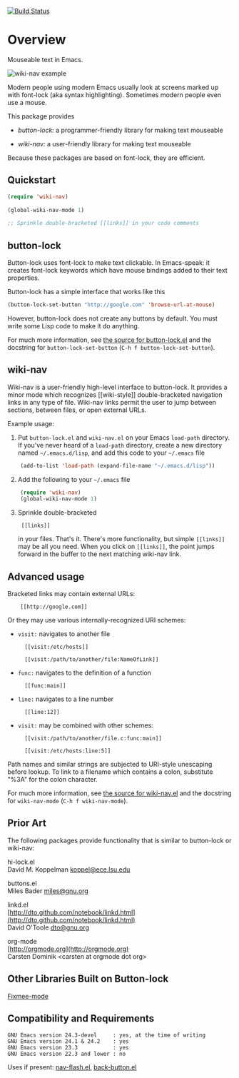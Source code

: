 [![Build Status](https://secure.travis-ci.org/rolandwalker/button-lock.png?branch=master)](http://travis-ci.org/rolandwalker/button-lock)

Overview
========

Mouseable text in Emacs.

![wiki-nav example](https://raw.github.com/rolandwalker/button-lock/master/wiki_nav_example.png)

Modern people using modern Emacs usually look at screens marked up with
font-lock (aka syntax highlighting).  Sometimes modern people even use a
mouse.

This package provides

* *button-lock:* a programmer-friendly library for making text mouseable

* *wiki-nav:* a user-friendly library for making text mouseable

Because these packages are based on font-lock, they are efficient.

Quickstart
----------

```lisp
(require 'wiki-nav)
 
(global-wiki-nav-mode 1)
 
;; Sprinkle double-bracketed [[links]] in your code comments
```

button-lock
-----------

Button-lock uses font-lock to make text clickable.  In Emacs-speak: it
creates font-lock keywords which have mouse bindings added to their
text properties.

Button-lock has a simple interface that works like this

```lisp
(button-lock-set-button "http://google.com" 'browse-url-at-mouse)
```

However, button-lock does not create any buttons by default.  You must write
some Lisp code to make it do anything.

For much more information, see [the source for button-lock.el](https://github.com/rolandwalker/button-lock/blob/master/button-lock.el)
and the docstring for `button-lock-set-button` (`C-h f button-lock-set-button`).

wiki-nav
--------

Wiki-nav is a user-friendly high-level interface to button-lock.  It
provides a minor mode which recognizes [[wiki-style]] double-bracketed
navigation links in any type of file.  Wiki-nav links permit the user
to jump between sections, between files, or open external URLs.

Example usage:

1. Put `button-lock.el` and `wiki-nav.el` on your Emacs `load-path`
   directory.  If you've never heard of a `load-path` directory, create a
   new directory named `~/.emacs.d/lisp`, and add this code to your
   `~/.emacs` file
```lisp
	(add-to-list 'load-path (expand-file-name "~/.emacs.d/lisp"))
```

2. Add the following to your `~/.emacs` file
```lisp
	(require 'wiki-nav)
	(global-wiki-nav-mode 1)
```

3. Sprinkle double-bracketed

		[[links]]

   in your files.  That's it.  There's more functionality, but simple `[[links]]`
   may be all you need.  When you click on `[[links]]`, the point jumps forward
   in the buffer to the next matching wiki-nav link.

Advanced usage
--------------

Bracketed links may contain external URLs:

		[[http://google.com]]

Or they may use various internally-recognized URI schemes:

* `visit:` navigates to another file

		[[visit:/etc/hosts]]

		[[visit:/path/to/another/file:NameOfLink]]

* `func:` navigates to the definition of a function

		[[func:main]]

* `line:` navigates to a line number

		[[line:12]]

* `visit:` may be combined with other schemes:

		[[visit:/path/to/another/file.c:func:main]]

		[[visit:/etc/hosts:line:5]]

Path names and similar strings are subjected to URI-style unescaping before
lookup.  To link to a filename which contains a colon, substitute "%3A" for
the colon character.

For much more information, see [the source for wiki-nav.el](https://github.com/rolandwalker/button-lock/blob/master/wiki-nav.el)
and the docstring for `wiki-nav-mode` (`C-h f wiki-nav-mode`).

Prior Art
---------

The following packages provide functionality that is similar to button-lock
or wiki-nav:

hi-lock.el   
David M. Koppelman <koppel@ece.lsu.edu>

buttons.el   
Miles Bader <miles@gnu.org>

linkd.el   
[http://dto.github.com/notebook/linkd.html](http://dto.github.com/notebook/linkd.html)   
David O'Toole <dto@gnu.org>

org-mode   
[http://orgmode.org](http://orgmode.org)   
Carsten Dominik &lt;carsten at orgmode dot org&gt;

Other Libraries Built on Button-lock
------------------------------------

[Fixmee-mode](http://github.com/rolandwalker/fixmee)

Compatibility and Requirements
------------------------------

	GNU Emacs version 24.3-devel     : yes, at the time of writing
	GNU Emacs version 24.1 & 24.2    : yes
	GNU Emacs version 23.3           : yes
	GNU Emacs version 22.3 and lower : no

Uses if present: [nav-flash.el](http://github.com/rolandwalker/nav-flash), [back-button.el](http://github.com/rolandwalker/back-button)
